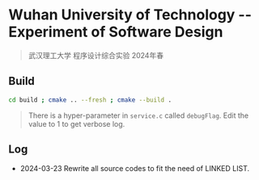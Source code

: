 # Wuhan University of Technology -- Experiment of Software Design

> 武汉理工大学 程序设计综合实验 2024年春

## Build

```bash
cd build ; cmake .. --fresh ; cmake --build .
```

> There is a hyper-parameter in `service.c` called `debugFlag`. Edit the value to 1 to get verbose log.

## Log

- 2024-03-23 Rewrite all source codes to fit the need of LINKED LIST.